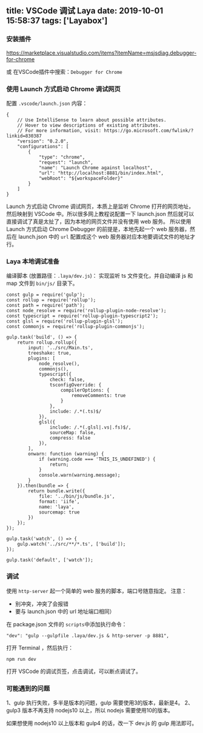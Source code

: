 title: VSCode 调试 Laya
date: 2019-10-01 15:58:37
tags: ['Layabox']
---

### 安装插件
https://marketplace.visualstudio.com/items?itemName=msjsdiag.debugger-for-chrome

或 在VSCode插件中搜索：`Debugger for Chrome`
<!-- more -->
### 使用 Launch 方式启动 Chrome 调试网页
配置 `.vscode/launch.json` 内容：
```
{
    // Use IntelliSense to learn about possible attributes.
    // Hover to view descriptions of existing attributes.
    // For more information, visit: https://go.microsoft.com/fwlink/?linkid=830387
    "version": "0.2.0",
    "configurations": [
        {
            "type": "chrome",
            "request": "launch",
            "name": "Launch Chrome against localhost",
            "url": "http://localhost:8881/bin/index.html",
            "webRoot": "${workspaceFolder}"
        }
    ]
}
```
Launch 方式启动 Chrome 调试网页，本质上是监听 Chrome 打开的网页地址，然后映射到 VSCode 中。所以很多网上教程说配置一下 launch.json 然后就可以直接调试了真是太扯了，因为本地的网页文件并没有使用 web 服务。
所以使用 Launch 方式启动 Chrome Debugger 的前提是，本地先起一个 web 服务器，然后在 launch.json 中的 `url` 配置成这个 web 服务器对应本地要调试文件的地址才行。

### Laya 本地调试准备
编译脚本 (放置路径：`.laya/dev.js`)：
实现监听 ts 文件变化，并自动编译 js 和 map 文件到 `bin/js/` 目录下。
```
const gulp = require('gulp');
const rollup = require('rollup');
const path = require('path');
const node_resolve = require('rollup-plugin-node-resolve');
const typescript = require('rollup-plugin-typescript2');
const glsl = require('rollup-plugin-glsl');
const commonjs = require('rollup-plugin-commonjs');

gulp.task('build', () => {
    return rollup.rollup({
        input: '../src/Main.ts',
        treeshake: true,
        plugins: [
            node_resolve(),
            commonjs(),
            typescript({
                check: false,
                tsconfigOverride: {
                    compilerOptions: {
                        removeComments: true
                    }
                },
                include: /.*(.ts)$/
            }),
            glsl({
                include: /.*(.glsl|.vs|.fs)$/,
                sourceMap: false,
                compress: false
            }),
        ],
        onwarn: function (warning) {
            if (warning.code === 'THIS_IS_UNDEFINED') {
                return;
            }
            console.warn(warning.message);
        }
    }).then(bundle => {
        return bundle.write({
            file: '../bin/js/bundle.js',
            format: 'iife',
            name: 'laya',
            sourcemap: true
        })
    });
});

gulp.task('watch', () => {
    gulp.watch('../src/**/*.ts', ['build']);
});

gulp.task('default', ['watch']);
```

### 调试
使用 `http-server` 起一个简单的 web 服务的脚本，端口号随意指定。
注意：
- 别冲突，冲突了会报错
- 要与 launch.json 中的 url 地址端口相同）

在 package.json 文件的 `scripts`中添加执行命令：
```
"dev": "gulp --gulpfile .laya/dev.js & http-server -p 8881",
```
打开 Terminal ，然后执行：
```
npm run dev
```

打开 VSCode 的调试页签，点击调试，可以断点调试了。

### 可能遇到的问题
1、gulp 执行失败，多半是版本的问题，gulp 需要使用3的版本，最新是4。
2、gulp3 版本不再支持 nodejs10 以上，所以 nodejs 需要使用10的版本。

如果想使用 nodejs10 以上版本和 gulp4 的话，改一下 dev.js 的 gulp 用法即可。